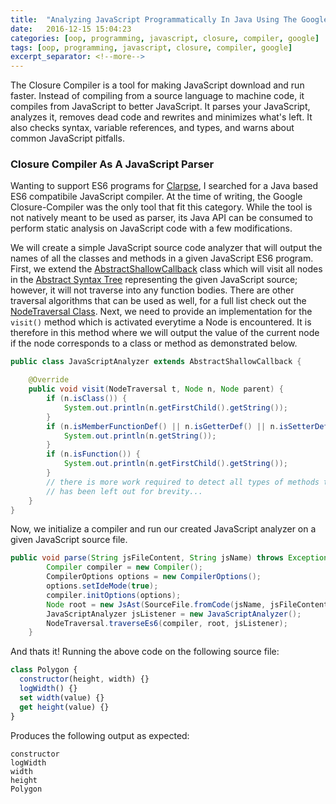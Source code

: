 ```yaml
---
title:  "Analyzing JavaScript Programmatically In Java Using The Google-Closure Compiler"
date:   2016-12-15 15:04:23
categories: [oop, programming, javascript, closure, compiler, google]
tags: [oop, programming, javascript, closure, compiler, google]
excerpt_separator: <!--more-->
---
```

The Closure Compiler is a tool for making JavaScript download and run faster. Instead of compiling from a source language to 
machine code, it compiles from JavaScript to better JavaScript. It parses your JavaScript, analyzes it, removes dead 
code and rewrites and minimizes what's left. It also checks syntax, variable references, and types, and warns about 
common JavaScript pitfalls.
 <!--more-->
 
### Closure Compiler As A JavaScript Parser

Wanting to support ES6 programs for [Clarpse](https://github.com/Zir0-93/clarpse/blob/master/README.md), I searched for a Java based ES6 compatibile JavaScript compiler.
At the time of writing, the Google Closure-Compiler was the only tool that fit this category. While the tool is not natively meant to be used
as parser, its Java API can be consumed to perform static analysis on JavaScript code with a few modifications.


We will create a simple JavaScript source code analyzer that will output the names of all the classes and methods in a given JavaScript ES6 program.
First, we extend the [AbstractShallowCallback](https://github.com/google/closure-compiler/blob/master/src/com/google/javascript/jscomp/NodeTraversal.java#L159) class which will visit all nodes in the [Abstract Syntax Tree](https://en.wikipedia.org/wiki/Abstract_syntax_tree)
representing the given JavaScript source; however, it will not traverse into any function bodies.
There are other traversal algorithms that can be used as well, for a full list check out the [NodeTraversal Class](https://github.com/google/closure-compiler/blob/master/src/com/google/javascript/jscomp/NodeTraversal.java).
Next, we need to provide an implementation for the ```visit()``` method which is activated everytime a Node is encountered. It is therefore in this method where we will output the value of the current node if the node corresponds
to a class or method as demonstrated below.

```java
public class JavaScriptAnalyzer extends AbstractShallowCallback {

    @Override
    public void visit(NodeTraversal t, Node n, Node parent) {
        if (n.isClass()) {
            System.out.println(n.getFirstChild().getString());
        }
        if (n.isMemberFunctionDef() || n.isGetterDef() || n.isSetterDef()) {
            System.out.println(n.getString());
        }
        if (n.isFunction()) {
            System.out.println(n.getFirstChild().getString());
        }
        // there is more work required to detect all types of methods that
        // has been left out for brevity...
    }
}
```

Now, we initialize a compiler and run our created JavaScript analyzer on a given JavaScript source file.


```java
public void parse(String jsFileContent, String jsName) throws Exception {
        Compiler compiler = new Compiler();
        CompilerOptions options = new CompilerOptions();
        options.setIdeMode(true);
        compiler.initOptions(options);
        Node root = new JsAst(SourceFile.fromCode(jsName, jsFileContent)).getAstRoot(compiler);
        JavaScriptAnalyzer jsListener = new JavaScriptAnalyzer();
        NodeTraversal.traverseEs6(compiler, root, jsListener);
    }
```


And thats it! Running the above code on the following source file:


```javascript
class Polygon {
  constructor(height, width) {}
  logWidth() {}
  set width(value) {}
  get height(value) {}
}
```


Produces the following output as expected:


```
constructor
logWidth
width
height
Polygon
```
